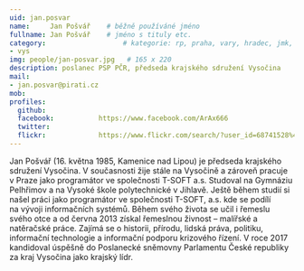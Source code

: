 ```yaml
---
uid: jan.posvar
name:     Jan Pošvář  	# běžně používáné jméno
fullname: Jan Pošvář  	# jméno s tituly etc.
category:                 	# kategorie: rp, praha, vary, hradec, jmk, senat
- vys
img: people/jan-posvar.jpg   # 165 x 220
description: poslanec PSP PČR, předseda krajského sdružení Vysočina            	# kratký popis, max 160 znaků
mail:
- jan.posvar@pirati.cz
mob:			  
profiles:
  github:                 
  facebook: 		  https://www.facebook.com/ArAx666
  twitter: 		  
  flickr:     		  https://www.flickr.com/search/?user_id=68741528%40N03&sort=date-taken-desc&text=jan%20po%C5%A1v%C3%A1%C5%99&view_all=1
---
```


Jan Pošvář (16. května 1985, Kamenice nad Lipou) je předseda krajského sdružení Vysočina. V současnosti žije stále na Vysočině a zároveň pracuje v Praze jako programátor ve společnosti T-SOFT a.s. Studoval na Gymnáziu Pelhřimov a na Vysoké škole polytechnické v Jihlavě. Ještě během studií si našel práci jako programátor ve společnosti T-SOFT, a.s. kde se podílí na vývoji informačních systémů. Během svého života se učil i řemeslu svého otce a od června 2013 získal řemeslnou živnost – malířské a natěračské práce. Zajímá se o historii, přírodu, lidská práva, politiku, informační technologie a informační podporu krizového řízení. V roce 2017 kandidoval úspěšně do Poslanecké sněmovny Parlamentu České republiky za kraj Vysočina jako krajský lídr. 

